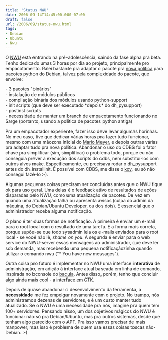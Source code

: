 ```yaml
---
title: 'Status NWU'
date: 2006-09-14T14:45:00.000-07:00
draft: false
url: /2006/09/status-nwu.html
tags: 
- Debian
- Ubuntu
- Nwu
---
```


O [NWU](http://cetico.org/nwu) está entrando na pré-adolescência, saindo da fase alpha pra beta. Tenho dedicado umas 3 horas por dia ao projeto, principalmente pro empacotamento. Ralei bastante pra adaptar o pacote pra [nova política](http://www.debian.org/doc/packaging-manuals/python-policy/) para pacotes python do Debian, talvez pela complexidade do pacote, que envolve:  
  
\- 3 pacotes "binários"  
\- instalação de módulos públicos  
\- compilação binária dos módulos usando python-support  
\- init scripts (que deve ser executado \*depois\* do dh\_pysupport)  
\- postinst scripts  
\- necessidade de manter um branch de empacotamento funcionando no Sarge (portanto, usando a política de pacotes python antiga)  
  
Pra um empacotador experiente, fazer isso deve levar algumas horinhas. No meu caso, tive que dedicar várias horas pra fazer tudo funcionar, mesmo com uma mãozona inicial do [Mario Meyer](http://blog.meyer.eti.br/), e depois outras várias pra adaptar tudo pra nova política. Abandonar o uso do CDBS foi o fator chave pra simplificar (sim, simplificar) o problema todo, porque eu não conseguia prever a execução dos scripts do cdbs, nem substituí-los com outros alvos make. Especificamente, eu precisava rodar o dh\_pysupport antes do dh\_installinit. É possível com CDBS, me disse o [kov](http://kov.eti.br), eu só não consegui fazê-lo :-).  
  
Algumas pequenas coisas precisam ser concluídas antes que o NWU fique ok para uso geral. Uma delas é o feedback ativo de resultados de ações disparadas pelo NWU, como uma atualização de pacotes. De vez em quando uma atualização falha ou apresenta avisos (culpa do admin da máquina, do Debian/Ubuntu Developer, ou dos dois). É essencial que o administrador receba alguma notificação.  
  
O plano é ter duas formas de notificação. A primeira é enviar um e-mail para o root local com o resultado de uma tarefa. É a forma mais correta, porque supõe-se que todo sysadmin leia os e-mails enviados para o root local - se você não lê, _shame on you_. A segunda é enviar para o web service do NWU-server essas mensagens ao administrador, que deve ler sob demanda, mas recebendo uma pequena notificaçãozinha quando utilizar o comando nwu ("\* You have new messages").  
  
Outra coisa pro futuro é implementar no NWU uma interface **interativa** de administração, em adição à interface atual baseada em linha de comando, inspirada no bconsole do [bacula](http://www.bacula.org/). Antes disso, porém, tenho que concluir algo ainda mais cool - a [interface em GTK](http://www.cetico.org/tech/2006/03/pygtk-em-acao-nwu-admin.html).  
  
Depois de quase abandonar o desenvolvimento da ferramenta, a **necessidade** me fez empolgar novamente com o projeto. No [trampo](http://planet.core.eti.br/), nós administramos dezenas de servidores, e é um custo manter tudo atualizado. Se o NWU é uma necessidade pra nós, imagine pra quem tem 100+ servidores. Pensando nisso, um dos objetivos mágicos do NWU é funcionar não só pra Debian/Ubuntu, mas pra outros sistemas, desde que tenham algo parecido com o APT. Pra isso vamos precisar de mais manpower, mas isso é problema de quem usa essas coisas toscas não-Debian. :-)
